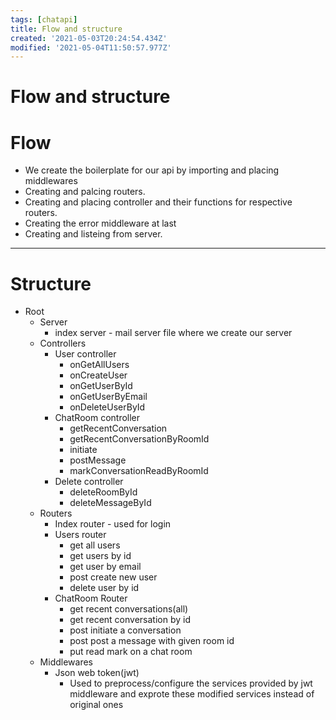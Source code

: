 ```yaml
---
tags: [chatapi]
title: Flow and structure
created: '2021-05-03T20:24:54.434Z'
modified: '2021-05-04T11:50:57.977Z'
---
```


# **Flow and structure**

# Flow
+ We create the boilerplate for our api by importing and placing middlewares
+ Creating and palcing routers.
+ Creating and placing controller and their functions for respective routers.
+ Creating the error middleware at last
+ Creating and listeing from server.


---
# Structure
+ Root
  + Server
    + index server - mail server file where we create our server
  + Controllers
    + User controller
      + onGetAllUsers
      + onCreateUser
      + onGetUserById
      + onGetUserByEmail
      + onDeleteUserById
    + ChatRoom controller
      + getRecentConversation
      + getRecentConversationByRoomId 
      + initiate
      + postMessage
      + markConversationReadByRoomId
    + Delete controller
      + deleteRoomById
      + deleteMessageById
  + Routers
    + Index router - used for login 
    + Users router
      + get all users
      + get users by id
      + get user by email
      + post create new user
      + delete user by id
    + ChatRoom Router
      + get recent conversations(all)
      + get recent conversation by id
      + post initiate a conversation
      + post post a message with given room id
      + put read mark on a chat room
  + Middlewares
    + Json web token(jwt)
      + Used to preprocess/configure the services provided by jwt middleware and exprote these modified services instead of original ones

      

